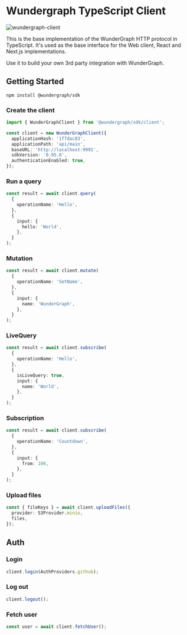 # Wundergraph TypeScript Client

![wundergraph-client](https://img.shields.io/npm/v/@wundergraph/sdk.svg)

This is the base implementation of the WunderGraph HTTP protocol in TypeScript.
It's used as the base interface for the Web client, React and Next.js implementations.

Use it to build your own 3rd party integration with WunderGraph.

## Getting Started

```shell
npm install @wundergraph/sdk
```

### Create the client

```ts
import { WunderGraphClient } from '@wundergraph/sdk/client';

const client = new WunderGraphClient({
  applicationHash: '1f7dac83',
  applicationPath: 'api/main',
  baseURL: 'http://localhost:9991',
  sdkVersion: '0.95.0',
  authenticationEnabled: true,
});
```

### Run a query

```ts
const result = await client.query(
  {
    operationName: 'Hello',
  },
  {
    input: {
      hello: 'World',
    },
  }
);
```

### Mutation

```ts
const result = await client.mutate(
  {
    operationName: 'SetName',
  },
  {
    input: {
      name: 'WunderGraph',
    },
  }
);
```

### LiveQuery

```ts
const result = await client.subscribe(
  {
    operationName: 'Hello',
  },
  {
    isLiveQuery: true,
    input: {
      name: 'World',
    },
  }
);
```

### Subscription

```ts
const result = await client.subscribe(
  {
    operationName: 'Countdown',
  },
  {
    input: {
      from: 100,
    },
  }
);
```

### Upload files

```ts
const { fileKeys } = await client.uploadFiles({
  provider: S3Provider.minio,
  files,
});
```

## Auth

### Login

```ts
client.login(AuthProviders.github);
```

### Log out

```ts
client.logout();
```

### Fetch user

```ts
const user = await client.fetchUser();
```
